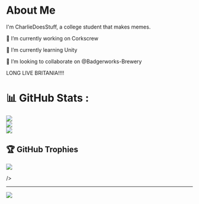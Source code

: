 # About Me
 I'm CharlieDoesStuff, a college student that makes memes.

🔭 I’m currently working on Corkscrew

🌱 I’m currently learning Unity

👯 I’m looking to collaborate on @Badgerworks-Brewery

LONG LIVE BRITANIA!!!!

 
# 📊 GitHub Stats :
![](https://github-readme-stats.vercel.app/api?username=charlieduzstuf&theme=radical&hide_border=false&include_all_commits=true&count_private=true)<br/>
![](https://github-readme-streak-stats.herokuapp.com/?user=charlieduzstuf&theme=radical&hide_border=false)<br/>
![](https://github-readme-stats.vercel.app/api/top-langs/?username=charlieduzstuf&theme=radical&hide_border=false&include_all_commits=true&count_private=true&layout=compact)

## 🏆 GitHub Trophies
![](https://github-trophies.vercel.app/?username=charlieduzstuf&theme=radical&no-frame=false&no-bg=false&margin-w=4)

/>

---
[![](https://visitcount.itsvg.in/api?id=charlieduzstuf&icon=0&color=0)](https://visitcount.itsvg.in)
